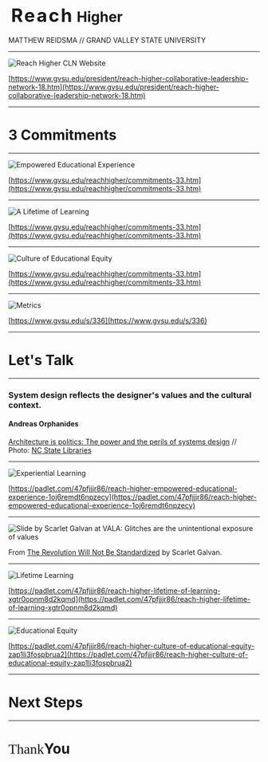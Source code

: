 
# <span class="raleway" style="font-size:1.3em;letter-spacing:.08em;margin-left:.15em;">Reach</span> <span class="blue" style="font-size: 1em; line-height:.7em;">Higher</span>

<p style="text-transform:uppercase;">Matthew Reidsma // <span class="blue">Grand Valley State University</span></p>

-----

![Reach Higher CLN Website](img/rhclnweb.png)

[https://www.gvsu.edu/president/reach-higher-collaborative-leadership-network-18.htm](https://www.gvsu.edu/president/reach-higher-collaborative-leadership-network-18.htm)

-----

<h1>3 <span class="blue">Commitments</span></h1> 

-----

![Empowered Educational Experience](img/empowered.png)

[https://www.gvsu.edu/reachhigher/commitments-33.htm](https://www.gvsu.edu/reachhigher/commitments-33.htm)


-----

![A Lifetime of Learning](img/learning.png)

[https://www.gvsu.edu/reachhigher/commitments-33.htm](https://www.gvsu.edu/reachhigher/commitments-33.htm)

-----


![Culture of Educational Equity](img/equity.png)

[https://www.gvsu.edu/reachhigher/commitments-33.htm](https://www.gvsu.edu/reachhigher/commitments-33.htm)

-----

![Metrics](img/metrics.png)

[https://www.gvsu.edu/s/336](https://www.gvsu.edu/s/336)


-----

<h1>Let's <span class="blue">Talk</span></h1>

-----

<!-- .slide: data-background-image="img/orphanides.jpg" -->

### System design reflects the designer's values and the cultural context.

#### Andreas Orphanides

[Architecture is politics: The power and the perils of systems design](https://docs.google.com/presentation/d/180dMBG26xMYB9gfIotoUyCBQfO3XfmHiJGQjvn58GwY/edit?pref=2&pli=1#slide=id.gf03c9bb35_0_143) // Photo: [NC State Libraries](http://www.lib.ncsu.edu/staff/akorphan)

-----

![Experiential Learning](img/experiential.png)

[https://padlet.com/47pfjjjr86/reach-higher-empowered-educational-experience-1oj6remdt6npzecy](https://padlet.com/47pfjjjr86/reach-higher-empowered-educational-experience-1oj6remdt6npzecy)

-----

![Slide by Scarlet Galvan at VALA: Glitches are the unintentional exposure of values](img/galvan.png)

From [The Revolution Will Not Be Standardized](https://webcast.gigtv.com.au/Mediasite/Showcase/vala2018/Presentation/31066bb7c4bc483a8647dc496b4c68181d) by Scarlet Galvan.


-----

![Lifetime Learning](img/lifetime.png)

[https://padlet.com/47pfjjjr86/reach-higher-lifetime-of-learning-xgtr0opnm8d2kqmd](https://padlet.com/47pfjjjr86/reach-higher-lifetime-of-learning-xgtr0opnm8d2kqmd)

-----

![Educational Equity](img/edequity.png)

[https://padlet.com/47pfjjjr86/reach-higher-culture-of-educational-equity-zap1li3fospbrua2](https://padlet.com/47pfjjjr86/reach-higher-culture-of-educational-equity-zap1li3fospbrua2)

-----

<h1>Next <span class="blue">Steps</span></h1>

-----



# <span style="display:inline;font-family:Raleway;font-weight:100;">Thank</span><span class="blue">You</span> 









